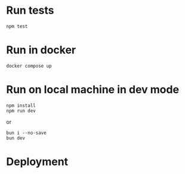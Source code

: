 # Run tests
```
npm test 
```

# Run in docker
```
docker compose up
```

# Run on local machine in dev mode
```
npm install
npm run dev
```
or
```
bun i --no-save
bun dev
```

# Deployment
    
